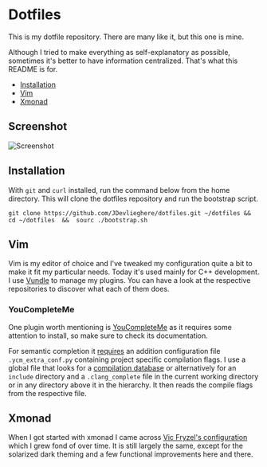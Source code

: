 # Dotfiles

This is my dotfile repository. There are many like it, but this one is mine.

Although I tried to make everything as self-explanatory as possible, sometimes
it's better to have information centralized. That's what this README is for.

 - [Installation](#installation)
 - [Vim](#vim)
 - [Xmonad](#xmonad)

## Screenshot

![Screenshot](http://i.imgur.com/Hf0jbYL.png)

## Installation

With `git` and `curl` installed, run the command below from the home directory.
This will clone the dotfiles repository and run the bootstrap script.

```
git clone https://github.com/JDevlieghere/dotfiles.git ~/dotfiles && cd ~/dotfiles  &&  sourc ./bootstrap.sh
```

## Vim

Vim is my editor of choice and I've tweaked my configuration quite a bit to
make it fit my particular needs. Today it's used mainly for C++ development. I
use [Vundle](https://github.com/VundleVim/Vundle.vim) to manage my plugins. You
can have a look at the respective repositories to discover what each of them
does.

### YouCompleteMe

One plugin worth mentioning is
[YouCompleteMe](https://github.com/Valloric/YouCompleteMe) as it requires some
attention to install, so make sure to check its documentation.

For semantic completion it
[requires](https://github.com/Valloric/YouCompleteMe#c-family-semantic-completion-engine-usage)
an addition configuration file `.ycm_extra_conf.py` containing project specific
compilation flags. I use a global file that looks for a [compilation
database](http://clang.llvm.org/docs/JSONCompilationDatabase.html) or
alternatively for an `include` directory and a `.clang_complete` file in the
current working directory or in any directory above it in the hierarchy. It
then reads the compile flags from the respective file.

## Xmonad

When I got started with xmonad I came across [Vic Fryzel's
configuration](https://github.com/vicfryzel/xmonad-config) which I grew fond of
over time. It is still largely the same, except for the solarized dark theming
and a few functional improvements here and there.
